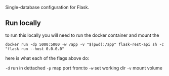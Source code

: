 Single-database configuration for Flask.


## Run locally

to run this locally you will need to run the docker container and mount the 

`docker run -dp 5000:5000 -w /app -v "$(pwd):/app" flask-rest-api sh -c "flask run --host 0.0.0.0"`

here is what each of the flags above do:

`-d` run in dettached
`-p` map port from:to
`-w` set working dir
`-v` mount volume 

